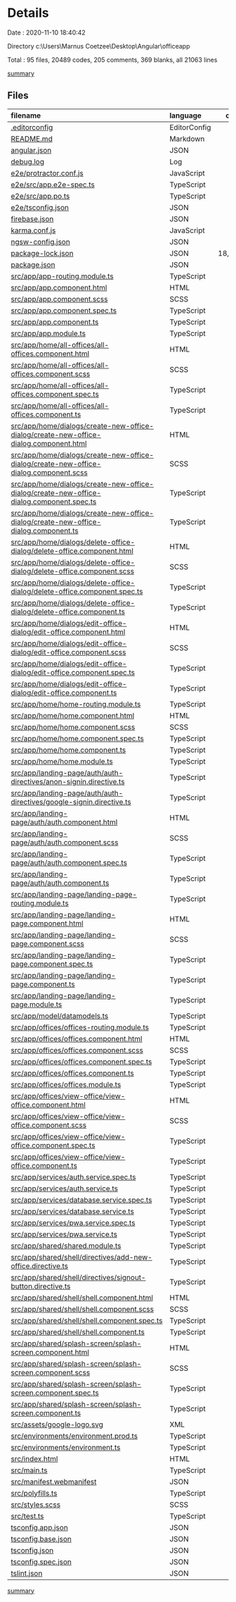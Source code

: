 # Details

Date : 2020-11-10 18:40:42

Directory c:\Users\Marnus Coetzee\Desktop\Angular\officeapp

Total : 95 files,  20489 codes, 205 comments, 369 blanks, all 21063 lines

[summary](results.md)

## Files
| filename | language | code | comment | blank | total |
| :--- | :--- | ---: | ---: | ---: | ---: |
| [.editorconfig](/.editorconfig) | EditorConfig | 12 | 1 | 4 | 17 |
| [README.md](/README.md) | Markdown | 14 | 0 | 14 | 28 |
| [angular.json](/angular.json) | JSON | 119 | 25 | 0 | 144 |
| [debug.log](/debug.log) | Log | 1 | 0 | 1 | 2 |
| [e2e/protractor.conf.js](/e2e/protractor.conf.js) | JavaScript | 28 | 6 | 2 | 36 |
| [e2e/src/app.e2e-spec.ts](/e2e/src/app.e2e-spec.ts) | TypeScript | 18 | 1 | 5 | 24 |
| [e2e/src/app.po.ts](/e2e/src/app.po.ts) | TypeScript | 9 | 0 | 3 | 12 |
| [e2e/tsconfig.json](/e2e/tsconfig.json) | JSON | 13 | 1 | 1 | 15 |
| [firebase.json](/firebase.json) | JSON | 28 | 0 | 0 | 28 |
| [karma.conf.js](/karma.conf.js) | JavaScript | 29 | 2 | 2 | 33 |
| [ngsw-config.json](/ngsw-config.json) | JSON | 13 | 18 | 0 | 31 |
| [package-lock.json](/package-lock.json) | JSON | 18,098 | 0 | 1 | 18,099 |
| [package.json](/package.json) | JSON | 59 | 0 | 1 | 60 |
| [src/app/app-routing.module.ts](/src/app/app-routing.module.ts) | TypeScript | 25 | 0 | 3 | 28 |
| [src/app/app.component.html](/src/app/app.component.html) | HTML | 4 | 0 | 1 | 5 |
| [src/app/app.component.scss](/src/app/app.component.scss) | SCSS | 0 | 0 | 1 | 1 |
| [src/app/app.component.spec.ts](/src/app/app.component.spec.ts) | TypeScript | 31 | 0 | 5 | 36 |
| [src/app/app.component.ts](/src/app/app.component.ts) | TypeScript | 9 | 0 | 2 | 11 |
| [src/app/app.module.ts](/src/app/app.module.ts) | TypeScript | 28 | 2 | 5 | 35 |
| [src/app/home/all-offices/all-offices.component.html](/src/app/home/all-offices/all-offices.component.html) | HTML | 58 | 2 | 2 | 62 |
| [src/app/home/all-offices/all-offices.component.scss](/src/app/home/all-offices/all-offices.component.scss) | SCSS | 78 | 0 | 9 | 87 |
| [src/app/home/all-offices/all-offices.component.spec.ts](/src/app/home/all-offices/all-offices.component.spec.ts) | TypeScript | 20 | 0 | 6 | 26 |
| [src/app/home/all-offices/all-offices.component.ts](/src/app/home/all-offices/all-offices.component.ts) | TypeScript | 51 | 6 | 9 | 66 |
| [src/app/home/dialogs/create-new-office-dialog/create-new-office-dialog.component.html](/src/app/home/dialogs/create-new-office-dialog/create-new-office-dialog.component.html) | HTML | 70 | 0 | 4 | 74 |
| [src/app/home/dialogs/create-new-office-dialog/create-new-office-dialog.component.scss](/src/app/home/dialogs/create-new-office-dialog/create-new-office-dialog.component.scss) | SCSS | 11 | 0 | 2 | 13 |
| [src/app/home/dialogs/create-new-office-dialog/create-new-office-dialog.component.spec.ts](/src/app/home/dialogs/create-new-office-dialog/create-new-office-dialog.component.spec.ts) | TypeScript | 20 | 0 | 6 | 26 |
| [src/app/home/dialogs/create-new-office-dialog/create-new-office-dialog.component.ts](/src/app/home/dialogs/create-new-office-dialog/create-new-office-dialog.component.ts) | TypeScript | 86 | 0 | 11 | 97 |
| [src/app/home/dialogs/delete-office-dialog/delete-office.component.html](/src/app/home/dialogs/delete-office-dialog/delete-office.component.html) | HTML | 1 | 0 | 1 | 2 |
| [src/app/home/dialogs/delete-office-dialog/delete-office.component.scss](/src/app/home/dialogs/delete-office-dialog/delete-office.component.scss) | SCSS | 0 | 0 | 1 | 1 |
| [src/app/home/dialogs/delete-office-dialog/delete-office.component.spec.ts](/src/app/home/dialogs/delete-office-dialog/delete-office.component.spec.ts) | TypeScript | 20 | 0 | 6 | 26 |
| [src/app/home/dialogs/delete-office-dialog/delete-office.component.ts](/src/app/home/dialogs/delete-office-dialog/delete-office.component.ts) | TypeScript | 11 | 0 | 5 | 16 |
| [src/app/home/dialogs/edit-office-dialog/edit-office.component.html](/src/app/home/dialogs/edit-office-dialog/edit-office.component.html) | HTML | 1 | 0 | 1 | 2 |
| [src/app/home/dialogs/edit-office-dialog/edit-office.component.scss](/src/app/home/dialogs/edit-office-dialog/edit-office.component.scss) | SCSS | 0 | 0 | 1 | 1 |
| [src/app/home/dialogs/edit-office-dialog/edit-office.component.spec.ts](/src/app/home/dialogs/edit-office-dialog/edit-office.component.spec.ts) | TypeScript | 20 | 0 | 6 | 26 |
| [src/app/home/dialogs/edit-office-dialog/edit-office.component.ts](/src/app/home/dialogs/edit-office-dialog/edit-office.component.ts) | TypeScript | 11 | 0 | 5 | 16 |
| [src/app/home/home-routing.module.ts](/src/app/home/home-routing.module.ts) | TypeScript | 9 | 0 | 3 | 12 |
| [src/app/home/home.component.html](/src/app/home/home.component.html) | HTML | 1 | 0 | 1 | 2 |
| [src/app/home/home.component.scss](/src/app/home/home.component.scss) | SCSS | 0 | 0 | 1 | 1 |
| [src/app/home/home.component.spec.ts](/src/app/home/home.component.spec.ts) | TypeScript | 20 | 0 | 6 | 26 |
| [src/app/home/home.component.ts](/src/app/home/home.component.ts) | TypeScript | 11 | 0 | 5 | 16 |
| [src/app/home/home.module.ts](/src/app/home/home.module.ts) | TypeScript | 20 | 0 | 3 | 23 |
| [src/app/landing-page/auth/auth-directives/anon-signin.directive.ts](/src/app/landing-page/auth/auth-directives/anon-signin.directive.ts) | TypeScript | 12 | 0 | 3 | 15 |
| [src/app/landing-page/auth/auth-directives/google-signin.directive.ts](/src/app/landing-page/auth/auth-directives/google-signin.directive.ts) | TypeScript | 12 | 0 | 3 | 15 |
| [src/app/landing-page/auth/auth.component.html](/src/app/landing-page/auth/auth.component.html) | HTML | 102 | 0 | 16 | 118 |
| [src/app/landing-page/auth/auth.component.scss](/src/app/landing-page/auth/auth.component.scss) | SCSS | 41 | 0 | 8 | 49 |
| [src/app/landing-page/auth/auth.component.spec.ts](/src/app/landing-page/auth/auth.component.spec.ts) | TypeScript | 20 | 0 | 6 | 26 |
| [src/app/landing-page/auth/auth.component.ts](/src/app/landing-page/auth/auth.component.ts) | TypeScript | 81 | 9 | 16 | 106 |
| [src/app/landing-page/landing-page-routing.module.ts](/src/app/landing-page/landing-page-routing.module.ts) | TypeScript | 9 | 0 | 4 | 13 |
| [src/app/landing-page/landing-page.component.html](/src/app/landing-page/landing-page.component.html) | HTML | 10 | 2 | 2 | 14 |
| [src/app/landing-page/landing-page.component.scss](/src/app/landing-page/landing-page.component.scss) | SCSS | 9 | 0 | 2 | 11 |
| [src/app/landing-page/landing-page.component.spec.ts](/src/app/landing-page/landing-page.component.spec.ts) | TypeScript | 20 | 0 | 6 | 26 |
| [src/app/landing-page/landing-page.component.ts](/src/app/landing-page/landing-page.component.ts) | TypeScript | 11 | 0 | 3 | 14 |
| [src/app/landing-page/landing-page.module.ts](/src/app/landing-page/landing-page.module.ts) | TypeScript | 18 | 0 | 3 | 21 |
| [src/app/model/datamodels.ts](/src/app/model/datamodels.ts) | TypeScript | 20 | 0 | 3 | 23 |
| [src/app/offices/offices-routing.module.ts](/src/app/offices/offices-routing.module.ts) | TypeScript | 9 | 0 | 4 | 13 |
| [src/app/offices/offices.component.html](/src/app/offices/offices.component.html) | HTML | 1 | 0 | 1 | 2 |
| [src/app/offices/offices.component.scss](/src/app/offices/offices.component.scss) | SCSS | 0 | 0 | 1 | 1 |
| [src/app/offices/offices.component.spec.ts](/src/app/offices/offices.component.spec.ts) | TypeScript | 20 | 0 | 6 | 26 |
| [src/app/offices/offices.component.ts](/src/app/offices/offices.component.ts) | TypeScript | 11 | 0 | 5 | 16 |
| [src/app/offices/offices.module.ts](/src/app/offices/offices.module.ts) | TypeScript | 11 | 0 | 3 | 14 |
| [src/app/offices/view-office/view-office.component.html](/src/app/offices/view-office/view-office.component.html) | HTML | 19 | 2 | 2 | 23 |
| [src/app/offices/view-office/view-office.component.scss](/src/app/offices/view-office/view-office.component.scss) | SCSS | 27 | 0 | 5 | 32 |
| [src/app/offices/view-office/view-office.component.spec.ts](/src/app/offices/view-office/view-office.component.spec.ts) | TypeScript | 20 | 0 | 6 | 26 |
| [src/app/offices/view-office/view-office.component.ts](/src/app/offices/view-office/view-office.component.ts) | TypeScript | 35 | 1 | 8 | 44 |
| [src/app/services/auth.service.spec.ts](/src/app/services/auth.service.spec.ts) | TypeScript | 12 | 0 | 5 | 17 |
| [src/app/services/auth.service.ts](/src/app/services/auth.service.ts) | TypeScript | 105 | 13 | 8 | 126 |
| [src/app/services/database.service.spec.ts](/src/app/services/database.service.spec.ts) | TypeScript | 12 | 0 | 5 | 17 |
| [src/app/services/database.service.ts](/src/app/services/database.service.ts) | TypeScript | 54 | 30 | 8 | 92 |
| [src/app/services/pwa.service.spec.ts](/src/app/services/pwa.service.spec.ts) | TypeScript | 12 | 0 | 5 | 17 |
| [src/app/services/pwa.service.ts](/src/app/services/pwa.service.ts) | TypeScript | 36 | 0 | 3 | 39 |
| [src/app/shared/shared.module.ts](/src/app/shared/shared.module.ts) | TypeScript | 48 | 0 | 5 | 53 |
| [src/app/shared/shell/directives/add-new-office.directive.ts](/src/app/shared/shell/directives/add-new-office.directive.ts) | TypeScript | 16 | 0 | 4 | 20 |
| [src/app/shared/shell/directives/signout-button.directive.ts](/src/app/shared/shell/directives/signout-button.directive.ts) | TypeScript | 12 | 0 | 3 | 15 |
| [src/app/shared/shell/shell.component.html](/src/app/shared/shell/shell.component.html) | HTML | 77 | 0 | 4 | 81 |
| [src/app/shared/shell/shell.component.scss](/src/app/shared/shell/shell.component.scss) | SCSS | 40 | 0 | 10 | 50 |
| [src/app/shared/shell/shell.component.spec.ts](/src/app/shared/shell/shell.component.spec.ts) | TypeScript | 20 | 0 | 6 | 26 |
| [src/app/shared/shell/shell.component.ts](/src/app/shared/shell/shell.component.ts) | TypeScript | 23 | 3 | 3 | 29 |
| [src/app/shared/splash-screen/splash-screen.component.html](/src/app/shared/splash-screen/splash-screen.component.html) | HTML | 0 | 0 | 1 | 1 |
| [src/app/shared/splash-screen/splash-screen.component.scss](/src/app/shared/splash-screen/splash-screen.component.scss) | SCSS | 0 | 0 | 1 | 1 |
| [src/app/shared/splash-screen/splash-screen.component.spec.ts](/src/app/shared/splash-screen/splash-screen.component.spec.ts) | TypeScript | 20 | 0 | 6 | 26 |
| [src/app/shared/splash-screen/splash-screen.component.ts](/src/app/shared/splash-screen/splash-screen.component.ts) | TypeScript | 70 | 1 | 3 | 74 |
| [src/assets/google-logo.svg](/src/assets/google-logo.svg) | XML | 1 | 0 | 0 | 1 |
| [src/environments/environment.prod.ts](/src/environments/environment.prod.ts) | TypeScript | 13 | 0 | 1 | 14 |
| [src/environments/environment.ts](/src/environments/environment.ts) | TypeScript | 13 | 11 | 3 | 27 |
| [src/index.html](/src/index.html) | HTML | 18 | 0 | 1 | 19 |
| [src/main.ts](/src/main.ts) | TypeScript | 9 | 0 | 4 | 13 |
| [src/manifest.webmanifest](/src/manifest.webmanifest) | JSON | 59 | 0 | 1 | 60 |
| [src/polyfills.ts](/src/polyfills.ts) | TypeScript | 1 | 55 | 8 | 64 |
| [src/styles.scss](/src/styles.scss) | SCSS | 12 | 1 | 2 | 15 |
| [src/test.ts](/src/test.ts) | TypeScript | 18 | 4 | 4 | 26 |
| [tsconfig.app.json](/tsconfig.app.json) | JSON | 14 | 1 | 1 | 16 |
| [tsconfig.base.json](/tsconfig.base.json) | JSON | 19 | 1 | 1 | 21 |
| [tsconfig.json](/tsconfig.json) | JSON | 11 | 6 | 1 | 18 |
| [tsconfig.spec.json](/tsconfig.spec.json) | JSON | 17 | 1 | 1 | 19 |
| [tslint.json](/tslint.json) | JSON | 152 | 0 | 0 | 152 |

[summary](results.md)